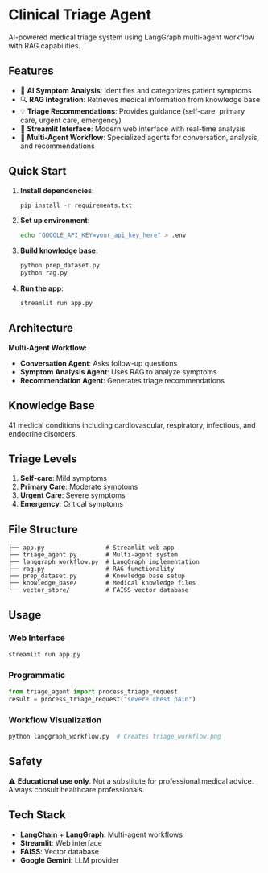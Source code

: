 # Clinical Triage Agent

AI-powered medical triage system using LangGraph multi-agent workflow with RAG capabilities.

## Features

- 🤖 **AI Symptom Analysis**: Identifies and categorizes patient symptoms
- 🔍 **RAG Integration**: Retrieves medical information from knowledge base
- 💡 **Triage Recommendations**: Provides guidance (self-care, primary care, urgent care, emergency)
- 🎨 **Streamlit Interface**: Modern web interface with real-time analysis
- 🔄 **Multi-Agent Workflow**: Specialized agents for conversation, analysis, and recommendations

## Quick Start

1. **Install dependencies**:
   ```bash
   pip install -r requirements.txt
   ```

2. **Set up environment**:
   ```bash
   echo "GOOGLE_API_KEY=your_api_key_here" > .env
   ```

3. **Build knowledge base**:
   ```bash
   python prep_dataset.py
   python rag.py
   ```

4. **Run the app**:
   ```bash
   streamlit run app.py
   ```

## Architecture

**Multi-Agent Workflow:**
- **Conversation Agent**: Asks follow-up questions
- **Symptom Analysis Agent**: Uses RAG to analyze symptoms
- **Recommendation Agent**: Generates triage recommendations

## Knowledge Base

41 medical conditions including cardiovascular, respiratory, infectious, and endocrine disorders.

## Triage Levels

1. **Self-care**: Mild symptoms
2. **Primary Care**: Moderate symptoms
3. **Urgent Care**: Severe symptoms
4. **Emergency**: Critical symptoms

## File Structure

```
├── app.py                 # Streamlit web app
├── triage_agent.py        # Multi-agent system
├── langgraph_workflow.py  # LangGraph implementation
├── rag.py                 # RAG functionality
├── prep_dataset.py        # Knowledge base setup
├── knowledge_base/        # Medical knowledge files
└── vector_store/          # FAISS vector database
```

## Usage

### Web Interface
```bash
streamlit run app.py
```

### Programmatic
```python
from triage_agent import process_triage_request
result = process_triage_request("severe chest pain")
```

### Workflow Visualization
```bash
python langgraph_workflow.py  # Creates triage_workflow.png
```

## Safety

⚠️ **Educational use only**. Not a substitute for professional medical advice. Always consult healthcare professionals.

## Tech Stack

- **LangChain** + **LangGraph**: Multi-agent workflows
- **Streamlit**: Web interface
- **FAISS**: Vector database
- **Google Gemini**: LLM provider

